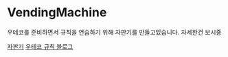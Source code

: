 # VendingMachine

우테코를 준비하면서 규칙을 연습하기 위해 자판기를 만들고있습니다. 자세한건 보시죵

[자판기](https://github.com/dmdrk1414/java_second_school_study/tree/master/VendingMachine)
[우테코 규칙 블로그](https://blog.naver.com/dmdrk1414/222886640283)

